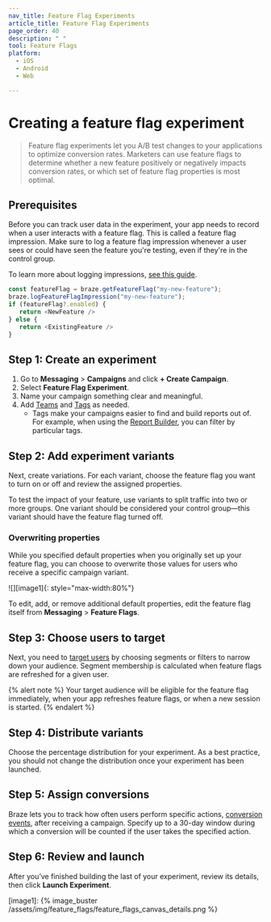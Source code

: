 ```yaml
---
nav_title: Feature Flag Experiments
article_title: Feature Flag Experiments
page_order: 40
description: " "
tool: Feature Flags
platform:
  - iOS
  - Android
  - Web

---
```


# Creating a feature flag experiment

> Feature flag experiments let you A/B test changes to your applications to optimize conversion rates. Marketers can use feature flags to determine whether a new feature positively or negatively impacts conversion rates, or which set of feature flag properties is most optimal.

## Prerequisites

Before you can track user data in the experiment, your app needs to record when a user interacts with a feature flag. This is called a feature flag impression. Make sure to log a feature flag impression whenever a user sees or could have seen the feature you're testing, even if they're in the control group.

To learn more about logging impressions, [see this guide](link).

```javascript
const featureFlag = braze.getFeatureFlag("my-new-feature");
braze.logFeatureFlagImpression("my-new-feature");
if (featureFlag?.enabled) {
   return <NewFeature />
} else {
   return <ExistingFeature />
}

```

## Step 1: Create an experiment

1. Go to **Messaging** > **Campaigns** and click **+ Create Campaign**.
2. Select **Feature Flag Experiment**.
3. Name your campaign something clear and meaningful.
4. Add [Teams][1] and [Tags][2] as needed.
    - Tags make your campaigns easier to find and build reports out of. For example, when using the [Report Builder][3], you can filter by particular tags.

## Step 2: Add experiment variants

Next, create variations. For each variant, choose the feature flag you want to turn on or off and review the assigned properties.

To test the impact of your feature, use variants to split traffic into two or more groups. One variant should be considered your control group—this variant should have the feature flag turned off.

### Overwriting properties

While you specified default properties when you originally set up your feature flag, you can choose to overwrite those values for users who receive a specific campaign variant.

![][image1]{: style="max-width:80%"}

To edit, add, or remove additional default properties, edit the feature flag itself from **Messaging** > **Feature Flags**.

## Step 3: Choose users to target

Next, you need to [target users][4] by choosing segments or filters to narrow down your audience. Segment membership is calculated when feature flags are refreshed for a given user.

{% alert note %}
Your target audience will be eligible for the feature flag immediately, when your app refreshes feature flags, or when a new session is started.
{% endalert %}

## Step 4: Distribute variants

Choose the percentage distribution for your experiment. As a best practice, you should not change the distribution once your experiment has been launched.

## Step 5: Assign conversions

Braze lets you to track how often users perform specific actions, [conversion events][5], after receiving a campaign. Specify up to a 30-day window during which a conversion will be counted if the user takes the specified action.

## Step 6: Review and launch

After you’ve finished building the last of your experiment, review its details, then click **Launch Experiment**.


[1]: {{site.baseurl}}/user_guide/administrative/manage_your_braze_users/teams/
[2]: {{site.baseurl}}/user_guide/administrative/app_settings/manage_app_group/tags/
[3]: {{site.baseurl}}/user_guide/data_and_analytics/reporting/report_builder/
[4]: https://www.braze.com/docs/user_guide/engagement_tools/campaigns/building_campaigns/targeting_users/
[5]: https://www.braze.com/docs/user_guide/engagement_tools/campaigns/building_campaigns/conversion_events/

[image1]: {% image_buster /assets/img/feature_flags/feature_flags_canvas_details.png %} 
